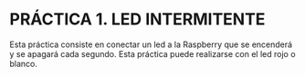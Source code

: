 # PRÁCTICA 1. LED INTERMITENTE

Esta práctica consiste en conectar un led a la Raspberry que se encenderá y se apagará cada
segundo. Esta práctica puede realizarse con el led rojo o blanco.
